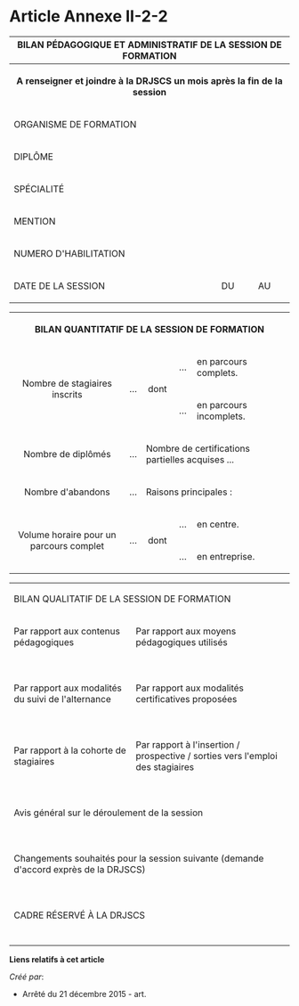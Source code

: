 # Article Annexe II-2-2

<table>
      <tbody>
        <tr>
          <th colspan="3">BILAN PÉDAGOGIQUE ET ADMINISTRATIF DE LA SESSION DE FORMATION

</th>
        </tr>
        <tr>
          <th colspan="3">

A renseigner et joindre à la DRJSCS un mois après la fin de la session

</th>
        </tr>
        <tr>
          <td align="left">

ORGANISME DE FORMATION

</td>
          <td align="left" colspan="2">

</td>
        </tr>
        <tr>
          <td align="left">

DIPLÔME

</td>
          <td colspan="2" align="left">

</td>
        </tr>
        <tr>
          <td align="left">

SPÉCIALITÉ

</td>
          <td align="left" colspan="2">

</td>
        </tr>
        <tr>
          <td align="left">

MENTION

</td>
          <td align="left" colspan="2">

</td>
        </tr>
        <tr>
          <td align="left">

NUMERO D'HABILITATION

</td>
          <td align="left">

</td>
          <td align="left">

</td>
        </tr>
        <tr>
          <td align="left">

DATE DE LA SESSION 

</td>
          <td align="left">

DU

</td>
          <td align="left">

AU

</td>
        </tr>
      </tbody>
    </table>

<table>
      <tbody>
        <tr>
          <th colspan="5">

BILAN QUANTITATIF DE LA SESSION DE FORMATION

</th>
        </tr>
        <tr>
          <td align="center" rowspan="2">

Nombre de stagiaires inscrits

</td>
          <td align="center" rowspan="2">

…

</td>
          <td align="center" rowspan="2">

dont

</td>
          <td align="center">

…

</td>
          <td align="left">

en parcours complets.

</td>
        </tr>
        <tr>
          <td align="center">

…

</td>
          <td align="left">

en parcours incomplets.

</td>
        </tr>
        <tr>
          <td align="center">

Nombre de diplômés

</td>
          <td align="center">

…

</td>
          <td colspan="3" align="left">

Nombre de certifications partielles acquises ...

</td>
        </tr>
        <tr>
          <td align="center">

Nombre d'abandons

</td>
          <td align="center">

…

</td>
          <td align="left" colspan="3">

Raisons principales :

</td>
        </tr>
        <tr>
          <td align="center" rowspan="2">

Volume horaire pour un parcours complet

</td>
          <td rowspan="2" align="center">

…

</td>
          <td rowspan="2" align="center">

dont

</td>
          <td align="center">

…

</td>
          <td align="left">

en centre.

</td>
        </tr>
        <tr>
          <td align="center" valign="middle">

…

</td>
          <td valign="middle" align="left">

en entreprise.

</td>
        </tr>
      </tbody>
    </table>

<table>
      <tbody>
        <tr>
          <td colspan="2" valign="middle" align="left">

BILAN QUALITATIF DE LA SESSION DE FORMATION

</td>
        </tr>
        <tr>
          <td align="left">

Par rapport aux contenus pédagogiques

</td>
          <td align="left">

Par rapport aux moyens pédagogiques utilisés

</td>
        </tr>
        <tr>
          <td align="left">

</td>
          <td align="left">

</td>
        </tr>
        <tr>
          <td align="left">

</td>
          <td align="left">

</td>
        </tr>
        <tr>
          <td align="left">

</td>
          <td align="left">

</td>
        </tr>
        <tr>
          <td align="left">

</td>
          <td align="left">

</td>
        </tr>
        <tr>
          <td align="left">

Par rapport aux modalités du suivi de l'alternance

</td>
          <td align="left">

Par rapport aux modalités certificatives proposées

</td>
        </tr>
        <tr>
          <td align="left">

</td>
          <td align="left">

</td>
        </tr>
        <tr>
          <td align="left">

</td>
          <td align="left">

</td>
        </tr>
        <tr>
          <td align="left">

</td>
          <td align="left">

</td>
        </tr>
        <tr>
          <td align="left">

</td>
          <td align="left">

</td>
        </tr>
        <tr>
          <td align="left">

Par rapport à la cohorte de stagiaires

</td>
          <td align="left">

Par rapport à l'insertion / prospective / sorties vers l'emploi des stagiaires

</td>
        </tr>
        <tr>
          <td align="left">

</td>
          <td align="left">

</td>
        </tr>
        <tr>
          <td align="left">

</td>
          <td align="left">

</td>
        </tr>
        <tr>
          <td align="left">

</td>
          <td align="left">

</td>
        </tr>
        <tr>
          <td align="left">

</td>
          <td align="left">

</td>
        </tr>
        <tr>
          <td colspan="2" align="left">

Avis général sur le déroulement de la session

</td>
        </tr>
        <tr>
          <td align="left" colspan="2">

</td>
        </tr>
        <tr>
          <td colspan="2" align="left">

</td>
        </tr>
        <tr>
          <td colspan="2" align="left">

</td>
        </tr>
        <tr>
          <td colspan="2" align="left">

</td>
        </tr>
        <tr>
          <td align="left" colspan="2">

Changements souhaités pour la session suivante (demande d'accord exprès de la DRJSCS)

</td>
        </tr>
        <tr>
          <td align="left" colspan="2">

</td>
        </tr>
        <tr>
          <td align="left" colspan="2">

</td>
        </tr>
        <tr>
          <td colspan="2" align="left">

</td>
        </tr>
        <tr>
          <td align="left" colspan="2">

</td>
        </tr>
        <tr>
          <td colspan="2" align="left">

CADRE RÉSERVÉ À LA DRJSCS

</td>
        </tr>
        <tr>
          <td colspan="2" align="left">

</td>
        </tr>
        <tr>
          <td align="left" colspan="2">

</td>
        </tr>
        <tr>
          <td align="left" colspan="2">

</td>
        </tr>
        <tr>
          <td colspan="2" align="left">

</td>
        </tr>
      </tbody>
    </table>

**Liens relatifs à cet article**

_Créé par_:

  - Arrêté du 21 décembre 2015 - art.
